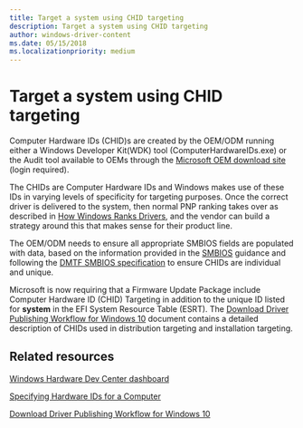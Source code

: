 ```yaml
---
title: Target a system using CHID targeting
description: Target a system using CHID targeting
author: windows-driver-content
ms.date: 05/15/2018
ms.localizationpriority: medium
---
```



# Target a system using CHID targeting


Computer Hardware IDs (CHID)s are created by the OEM/ODM running either a Windows Developer Kit(WDK) tool (ComputerHardwareIDs.exe) or the Audit tool available to OEMs through the [Microsoft OEM download site](https://www.microsoftoem.com) (login required).

The CHIDs are Computer Hardware IDs and Windows makes use of these IDs in varying levels of specificity for targeting purposes. Once the correct driver is delivered to the system, then normal PNP ranking takes over as described in [How Windows Ranks Drivers](https://docs.microsoft.com/windows-hardware/drivers/install/how-setup-ranks-drivers--windows-vista-and-later-), and the vendor can build a strategy around this that makes sense for their product line.

The OEM/ODM needs to ensure all appropriate SMBIOS fields are populated with data, based on the information provided in the [SMBIOS](smbios.md) guidance and following the [DMTF SMBIOS specification](http://www.dmtf.org/standards/smbios) to ensure CHIDs are individual and unique.

Microsoft is now requiring that a Firmware Update Package include Computer Hardware ID (CHID) Targeting in addition to the unique ID listed for **system** in the EFI System Resource Table (ESRT). The [Download Driver Publishing Workflow for Windows 10](http://download.microsoft.com/download/B/A/8/BA89DCE0-DB25-4425-9EFF-1037E0BA06F9/windows10_driver_publishing_workflow.docx) document contains a detailed description of CHIDs used in distribution targeting and installation targeting.

## Related resources

[Windows Hardware Dev Center dashboard](https://docs.microsoft.com/windows-hardware/drivers/dashboard)

[Specifying Hardware IDs for a Computer](https://docs.microsoft.com/windows-hardware/drivers/install/specifying-hardware-ids-for-a-computer)

[Download Driver Publishing Workflow for Windows 10](http://download.microsoft.com/download/B/A/8/BA89DCE0-DB25-4425-9EFF-1037E0BA06F9/windows10_driver_publishing_workflow.docx)





